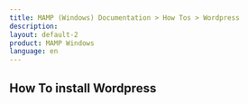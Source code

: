 ```yaml
---
title: MAMP (Windows) Documentation > How Tos > Wordpress
description: 
layout: default-2
product: MAMP Windows
language: en
---
```


## How To install Wordpress


